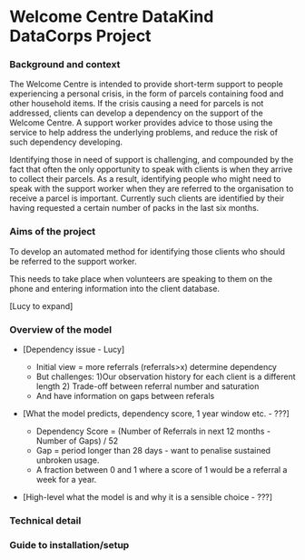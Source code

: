 # Welcome Centre DataKind DataCorps Project

### Background and context

The Welcome Centre is intended to provide short-term support to people experiencing a personal crisis, in the form of parcels containing food and other household items. If the crisis causing a need for parcels is not addressed, clients can develop a dependency on the support of the Welcome Centre. A support worker provides advice to those using the service to help address the underlying problems, and reduce the risk of such dependency developing.

Identifying those in need of support is challenging, and compounded by the fact that often the only opportunity to speak with clients is when they arrive to collect their parcels. As a result, identifying people who might need to speak with the support worker when they are referred to the organisation to receive a parcel is important. Currently such clients are identified by their having requested a certain number of packs in the last six months.

### Aims of the project

To develop an automated method for identifying those clients who should be referred to the support worker. 

This needs to take place when volunteers are speaking to them on the phone and entering information into the client database. 

[Lucy to expand]

### Overview of the model

* [Dependency issue - Lucy]
    * Initial view = more referrals (referrals>x) determine dependency
    * But challenges: 1)Our observation history for each client is a different length 2) Trade-off between referral number and saturation
    * And have information on gaps between referals

* [What the model predicts, dependency score, 1 year window etc. - ???]
    * Dependency Score = (Number of Referrals in next 12 months - Number of Gaps) / 52
    * Gap = period longer than 28 days - want to penalise sustained unbroken usage.
    * A fraction between 0 and 1 where a score of 1 would be a referral a week for a year.
    
* [High-level what the model is and why it is a sensible choice - ???]

### Technical detail

### Guide to installation/setup

